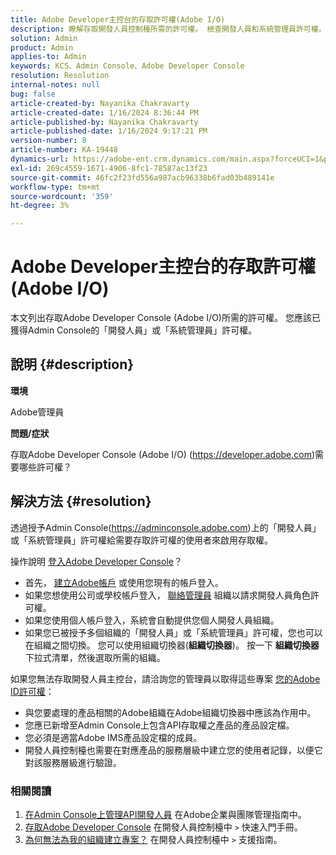 ```yaml
---
title: Adobe Developer主控台的存取許可權(Adobe I/O)
description: 瞭解存取開發人員控制檯所需的許可權。 檢查開發人員和系統管理員許可權。
solution: Admin
product: Admin
applies-to: Admin
keywords: KCS、Admin Console、Adobe Developer Console
resolution: Resolution
internal-notes: null
bug: false
article-created-by: Nayanika Chakravarty
article-created-date: 1/16/2024 8:36:44 PM
article-published-by: Nayanika Chakravarty
article-published-date: 1/16/2024 9:17:21 PM
version-number: 8
article-number: KA-19448
dynamics-url: https://adobe-ent.crm.dynamics.com/main.aspx?forceUCI=1&pagetype=entityrecord&etn=knowledgearticle&id=564687f0-aeb4-ee11-a569-6045bd0063aa
exl-id: 269c4559-1671-4906-8fc1-78587ac13f23
source-git-commit: 46fc2f23fd556a987acb96338b6fad03b489141e
workflow-type: tm+mt
source-wordcount: '359'
ht-degree: 3%

---
```


# Adobe Developer主控台的存取許可權(Adobe I/O)


本文列出存取Adobe Developer Console (Adobe I/O)所需的許可權。 您應該已獲得Admin Console的「開發人員」或「系統管理員」許可權。

## 說明 {#description}


<b>環境</b>

Adobe管理員

<b>問題/症狀</b>

存取Adobe Developer Console (Adobe I/O) (https://developer.adobe.com)需要哪些許可權？


## 解決方法 {#resolution}


透過授予Admin Console(https://adminconsole.adobe.com)上的「開發人員」或「系統管理員」許可權給需要存取許可權的使用者來啟用存取權。

操作說明 [登入Adobe Developer Console](https://developer.adobe.com/developer-console/docs/guides/getting-started/)？

- 首先， [建立Adobe帳戶](https://developer.adobe.com/console) 或使用您現有的帳戶登入。
- 如果您想使用公司或學校帳戶登入， [聯絡管理員](https://helpx.adobe.com/enterprise/kb/contact-administrator.html) 組織以請求開發人員角色許可權。
- 如果您使用個人帳戶登入，系統會自動提供您個人開發人員組織。
- 如果您已被授予多個組織的「開發人員」或「系統管理員」許可權，您也可以在組織之間切換。 您可以使用組織切換器(<b>組織切換器</b>)。 按一下 <b>組織切換器</b> 下拉式清單，然後選取所需的組織。


如果您無法存取開發人員主控台，請洽詢您的管理員以取得這些專案 [您的Adobe ID許可權](https://experienceleague.adobe.com/docs/experience-manager-learn/cloud-service/debugging/debugging-aem-as-a-cloud-service/developer-console.html?lang=en#developer-console-access)：

- 與您要處理的產品相關的Adobe組織在Adobe組織切換器中應該為作用中。
- 您應已新增至Admin Console上包含API存取權之產品的產品設定檔。
- 您必須是適當Adobe IMS產品設定檔的成員。
- 開發人員控制檯也需要在對應產品的服務層級中建立您的使用者記錄，以便它對該服務層級進行驗證。


### 相關閱讀

1. [在Admin Console上管理API開發人員](https://helpx.adobe.com/jp/enterprise/using/manage-developers.html) 在Adobe企業與團隊管理指南中。
2. [存取Adobe Developer Console](https://developer.adobe.com/developer-console/docs/guides/getting-started/) 在開發人員控制檯中 `>`  快速入門手冊。
3. [為何無法為我的組織建立專案？](https://developer.adobe.com/developer-console/docs/support/faq/#why-cant-i-create-a-project-for-my-organization) 在開發人員控制檯中 `>`  支援指南。
